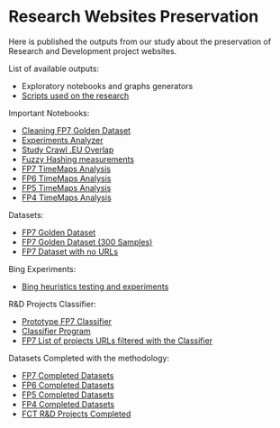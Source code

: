 # Research Websites Preservation

Here is published the outputs from our study about the preservation of Research and Development project websites.

List of available outputs:
- Exploratory notebooks and graphs generators
- [Scripts used on the research](https://github.com/arquivo/Research-Websites-Preservation/tree/master/scripts)

Important Notebooks:
- [Cleaning FP7 Golden Dataset](https://github.com/arquivo/Research-Websites-Preservation/blob/master/Cleaning%20golden%20dataset/cleaning-fp7-golden-dataset.ipynb)
- [Experiments Analyzer](https://github.com/arquivo/Research-Websites-Preservation/blob/master/experiments_analyzer.ipynb)
- [Study Crawl .EU Overlap](https://github.com/arquivo/Research-Websites-Preservation/blob/master/crawleu_overlap_measure/CrawlEU%20Overlap.ipynb)
- [Fuzzy Hashing measurements](https://github.com/arquivo/Research-Websites-Preservation/blob/master/Fuzzy%20hashing%20Acceptance%20Study/Fuzzy%20Hashing%20Score%20Analysis.ipynb)
- [FP7 TimeMaps Analysis](https://github.com/arquivo/Research-Websites-Preservation/blob/master/FP7/TimeMapsAnalysis.ipynb)
- [FP6 TimeMaps Analysis](https://github.com/arquivo/Research-Websites-Preservation/blob/master/FP6/FP6TimeMapsAnalysis.ipynb)
- [FP5 TimeMaps Analysis](https://github.com/arquivo/Research-Websites-Preservation/blob/master/FP5/FP5TimeMapsAnalysis.ipynb)
- [FP4 TimeMaps Analysis](https://github.com/arquivo/Research-Websites-Preservation/blob/master/FP4/FP4TimeMapsAnalysis.ipynb)

Datasets:
- [FP7 Golden Dataset](https://github.com/arquivo/Research-Websites-Preservation/blob/master/datasets/fp7-dataset-golden-all.csv)
- [FP7 Golden Dataset (300 Samples)](https://github.com/arquivo/Research-Websites-Preservation/blob/master/datasets/fp7-golden-dataset-300.csv)
- [FP7 Dataset with no URLs](https://raw.githubusercontent.com/arquivo/Research-Websites-Preservation/master/datasets/fp7projects-full.csv)

Bing Experiments:
- [Bing heuristics testing and experiments](https://github.com/arquivo/Research-Websites-Preservation/tree/master/Bing%20experiments)

R&D Projects Classifier:
- [Prototype FP7 Classifier](https://github.com/arquivo/Research-Websites-Preservation/blob/master/classifier/bernoulliNB%20tuning.ipynb)
- [Classifier Program](https://github.com/arquivo/Research-Websites-Preservation/blob/master/classifier/bernoulliNB%20tuning.py)
- [FP7 List of projects URLs filtered with the Classifier](https://github.com/arquivo/Research-Websites-Preservation/blob/master/classifier/filtered_projects_classification.csv)

Datasets Completed with the methodology:
- [FP7 Completed Datasets](https://github.com/arquivo/Research-Websites-Preservation/blob/master/Bing%20experiments/preservingR%26D/cordis-fp7projects-completed.xlsx)
- [FP6 Completed Datasets]()
- [FP5 Completed Datasets](https://github.com/arquivo/Research-Websites-Preservation/blob/master/FP5/cordisfp5-completed.ods)
- [FP4 Completed Datasets](https://github.com/arquivo/Research-Websites-Preservation/blob/master/FP4/cordisfp4projectsnoobjectives-completed.xls)
- [FCT R&D Projects Completed](https://github.com/arquivo/Research-Websites-Preservation/blob/master/FCT/FCT%20-%20Projetos%20Financiados%20%26%20UnidadesID%20Completo.xlsx)
